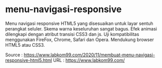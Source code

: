 # menu-navigasi-responsive

Menu navigasi responsive  HTML5 yang disesuaikan untuk layar sentuh perangkat seluler. Skema warna keseluruhan sangat bagus. Efek animasi dilengkapi dengan atribut transisi CSS3 dan js. Uji kompatibilitas menggunakan FireFox, Chrome, Safari dan Opera. Mendukung browser HTML5 atau CSS3.

Source : https://www.labkom99.com/2020/11/membuat-menu-navigasi-responsive-html5.html
URL : https://www.labkom99.com/
